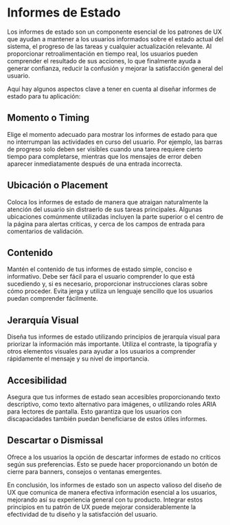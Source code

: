 # Informes de Estado

Los informes de estado son un componente esencial de los patrones de UX que ayudan a mantener a los usuarios informados sobre el estado actual del sistema, el progreso de las tareas y cualquier actualización relevante. Al proporcionar retroalimentación en tiempo real, los usuarios pueden comprender el resultado de sus acciones, lo que finalmente ayuda a generar confianza, reducir la confusión y mejorar la satisfacción general del usuario.

Aquí hay algunos aspectos clave a tener en cuenta al diseñar informes de estado para tu aplicación:

## Momento o Timing

Elige el momento adecuado para mostrar los informes de estado para que no interrumpan las actividades en curso del usuario. Por ejemplo, las barras de progreso solo deben ser visibles cuando una tarea requiere cierto tiempo para completarse, mientras que los mensajes de error deben aparecer inmediatamente después de una entrada incorrecta.

## Ubicación o Placement

Coloca los informes de estado de manera que atraigan naturalmente la atención del usuario sin distraerlo de sus tareas principales. Algunas ubicaciones comúnmente utilizadas incluyen la parte superior o el centro de la página para alertas críticas, y cerca de los campos de entrada para comentarios de validación.

## Contenido

Mantén el contenido de tus informes de estado simple, conciso e informativo. Debe ser fácil para el usuario comprender lo que está sucediendo y, si es necesario, proporcionar instrucciones claras sobre cómo proceder. Evita jerga y utiliza un lenguaje sencillo que los usuarios puedan comprender fácilmente.

## Jerarquía Visual

Diseña tus informes de estado utilizando principios de jerarquía visual para priorizar la información más importante. Utiliza el contraste, la tipografía y otros elementos visuales para ayudar a los usuarios a comprender rápidamente el mensaje y su nivel de importancia.

## Accesibilidad

Asegura que tus informes de estado sean accesibles proporcionando texto descriptivo, como texto alternativo para imágenes, o utilizando roles ARIA para lectores de pantalla. Esto garantiza que los usuarios con discapacidades también puedan beneficiarse de estos útiles informes.

## Descartar o Dismissal

Ofrece a los usuarios la opción de descartar informes de estado no críticos según sus preferencias. Esto se puede hacer proporcionando un botón de cierre para banners, consejos o ventanas emergentes.

En conclusión, los informes de estado son un aspecto valioso del diseño de UX que comunica de manera efectiva información esencial a los usuarios, mejorando así su experiencia general con tu producto. Integrar estos principios en tu patrón de UX puede mejorar considerablemente la efectividad de tu diseño y la satisfacción del usuario.
